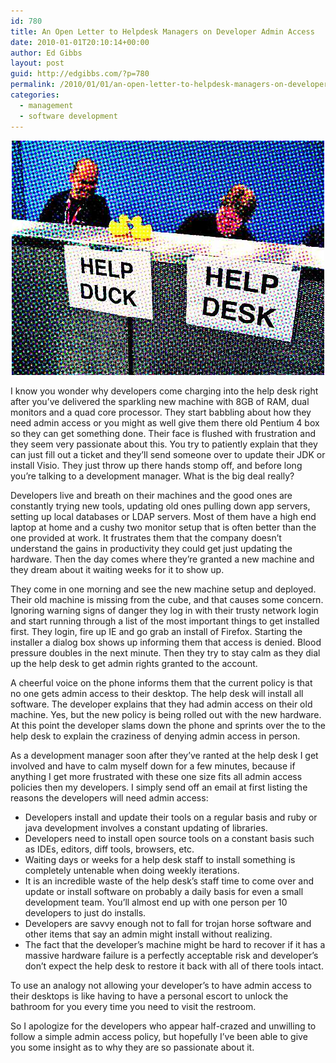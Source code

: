 ```yaml
---
id: 780
title: An Open Letter to Helpdesk Managers on Developer Admin Access
date: 2010-01-01T20:10:14+00:00
author: Ed Gibbs
layout: post
guid: http://edgibbs.com/?p=780
permalink: /2010/01/01/an-open-letter-to-helpdesk-managers-on-developer-admin-access/
categories:
  - management
  - software development
---
```

<div align="center">
  <img src="/images/helpdesk.jpg" /><br /> <!-- http://www.flickr.com/photos/andypiper/4040455314/ -->
</div>

I know you wonder why developers come charging into the help desk right after you&#8217;ve delivered the sparkling new machine with 8GB of RAM, dual monitors and a quad core processor. They start babbling about how they need admin access or you might as well give them there old Pentium 4 box so they can get something done. Their face is flushed with frustration and they seem very passionate about this. You try to patiently explain that they can just fill out a ticket and they&#8217;ll send someone over to update their JDK or install Visio. They just throw up there hands stomp off, and before long you&#8217;re talking to a development manager. What is the big deal really?

Developers live and breath on their machines and the good ones are constantly trying new tools, updating old ones pulling down app servers, setting up local databases or LDAP servers. Most of them have a high end laptop at home and a cushy two monitor setup that is often better than the one provided at work. It frustrates them that the company doesn&#8217;t understand the gains in productivity they could get just updating the hardware. Then the day comes where they&#8217;re granted a new machine and they dream about it waiting weeks for it to show up.

They come in one morning and see the new machine setup and deployed. Their old machine is missing from the cube, and that causes some concern. Ignoring warning signs of danger they log in with their trusty network login and start running through a list of the most important things to get installed first. They login, fire up IE and go grab an install of Firefox. Starting the installer a dialog box shows up informing them that access is denied. Blood pressure doubles in the next minute. Then they try to stay calm as they dial up the help desk to get admin rights granted to the account.

A cheerful voice on the phone informs them that the current policy is that no one gets admin access to their desktop. The help desk will install all software. The developer explains that they had admin access on their old machine. Yes, but the new policy is being rolled out with the new hardware. At this point the developer slams down the phone and sprints over the to the help desk to explain the craziness of denying admin access in person.

As a development manager soon after they&#8217;ve ranted at the help desk I get involved and have to calm myself down for a few minutes, because if anything I get more frustrated with these one size fits all admin access policies then my developers. I simply send off an email at first listing the reasons the developers will need admin access:

  * Developers install and update their tools on a regular basis and ruby or java development involves a constant updating of libraries.
  * Developers need to install open source tools on a constant basis such as IDEs, editors, diff tools, browsers, etc.
  * Waiting days or weeks for a help desk staff to install something is completely untenable when doing weekly iterations.
  * It is an incredible waste of the help desk&#8217;s staff time to come over and update or install software on probably a daily basis for even a small development team. You&#8217;ll almost end up with one person per 10 developers to just do installs.
  * Developers are savvy enough not to fall for trojan horse software and other items that say an admin might install without realizing. 
  * The fact that the developer&#8217;s machine might be hard to recover if it has a massive hardware failure is a perfectly acceptable risk and developer&#8217;s don&#8217;t expect the help desk to restore it back with all of there tools intact.

To use an analogy not allowing your developer&#8217;s to have admin access to their desktops is like having to have a personal escort to unlock the bathroom for you every time you need to visit the restroom. 

So I apologize for the developers who appear half-crazed and unwilling to follow a simple admin access policy, but hopefully I&#8217;ve been able to give you some insight as to why they are so passionate about it.